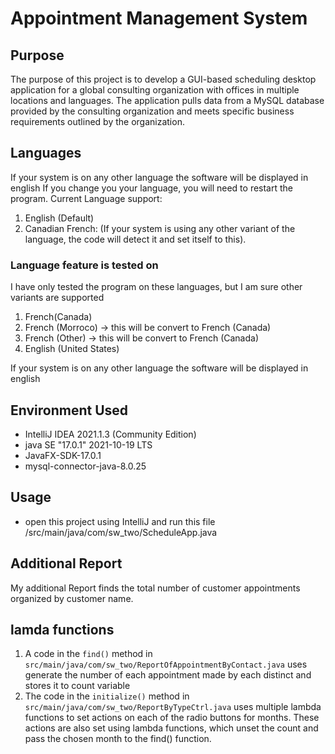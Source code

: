 # Appointment Management System 

## Purpose 
The purpose of this project is to develop a GUI-based scheduling desktop application 
for a global consulting organization with offices in multiple locations and languages. 
The application pulls data from a MySQL database provided by the consulting organization 
and meets specific business requirements outlined by the organization.


## Languages

If your system is on any other language the software will be displayed in english
If you change you your language, you will  need to restart the program.
Current Language support:
1. English (Default)
2. Canadian French: (If your system is using any other variant of the language, the code will detect it and set itself to this).

### Language feature is tested on
I have only tested the program on these languages, but I am sure other variants are supported

1. French(Canada)
2. French (Morroco) -> this will be convert to French (Canada)
3. French (Other) -> this will be convert to French (Canada)
4. English (United States)

If your system is on any other language the software will be displayed in english 

## Environment Used
* IntelliJ IDEA 2021.1.3 (Community Edition)
* java SE "17.0.1" 2021-10-19 LTS
* JavaFX-SDK-17.0.1
* mysql-connector-java-8.0.25
 

## Usage
[//]: # (directions for how to run the program)
* open this project using IntelliJ and run this file /src/main/java/com/sw_two/ScheduleApp.java

## Additional Report
[//]: # (a description of the additional report of your choice you ran in part A3f)
My additional Report finds the total number of customer appointments organized by customer name. 

## lamda functions
1. A code in the `find()` method  in  `src/main/java/com/sw_two/ReportOfAppointmentByContact.java` uses generate the number of each appointment made by each distinct and stores it to count variable 
2.  The code in the `initialize()` method in `src/main/java/com/sw_two/ReportByTypeCtrl.java`  uses multiple lambda functions to set actions on each of the radio buttons for months. These  actions are also set using lambda functions, which unset the count and pass the chosen month to the find() function.
